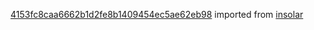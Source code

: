 [4153fc8caa6662b1d2fe8b1409454ec5ae62eb98](https://github.com/insolar/insolar/commit/4153fc8caa6662b1d2fe8b1409454ec5ae62eb98) imported from [insolar](https://github.com/insolar/insolar)
